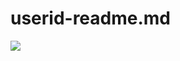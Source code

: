 # userid-readme.md
<span>
  <a href="[https://www.instagram.com/6unoyunr](https://www.instagram.com/sng0xald_hoon?igsh=MTVrb25maGcyMXBleg%3D%3D&utm_source=qr)/">
    <img src="https://img.shields.io/badge/Instagram-ff69b4?style=plastic&logo=Instagram&logoColor=white"/>
  </a>
</span>

